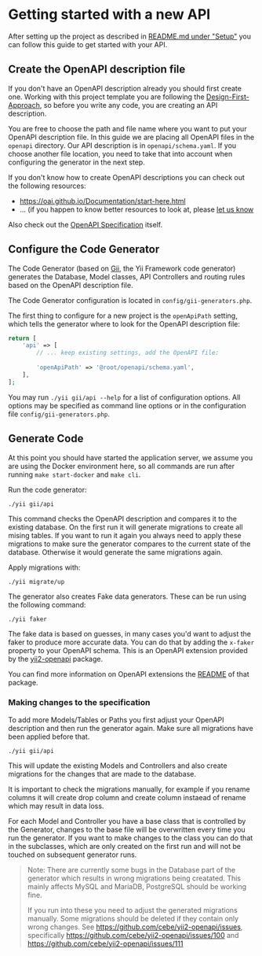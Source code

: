 Getting started with a new API
==============================

After setting up the project as described in [README.md under "Setup"](../README.md#setup-) you
can follow this guide to get started with your API.

## Create the OpenAPI description file

If you don't have an OpenAPI description already you should first create one.
Working with this project template you are following the
[Design-First-Approach](https://apisyouwonthate.com/blog/api-design-first-vs-code-first),
so before you write any code, you are creating an API description.

You are free to choose the path and file name where you want to put your OpenAPI description file.
In this guide we are placing all OpenAPI files in the `openapi` directory.
Our API description is in `openapi/schema.yaml`.
If you choose another file location, you need to take that into account when configuring the generator
in the next step.

If you don't know how to create OpenAPI descriptions you can check out the following resources:

  - <https://oai.github.io/Documentation/start-here.html>
  - ... (if you happen to know better resources to look at, please [let us know](https://github.com/cebe/yii2-app-api/issues/new)

Also check out the [OpenAPI Specification](https://spec.openapis.org/oas/v3.1.0) itself.


## Configure the Code Generator

The Code Generator (based on [Gii](https://www.yiiframework.com/doc/guide/2.0/en/start-gii), the Yii Framework code generator) generates the Database, Model classes, API Controllers and routing rules based on the OpenAPI description file.

The Code Generator configuration is located in `config/gii-generators.php`.

The first thing to configure for a new project is the `openApiPath` setting, which tells the generator where to look for the OpenAPI description file:

```php
return [
    'api' => [
        // ... keep existing settings, add the OpenAPI file:
            
        'openApiPath' => '@root/openapi/schema.yaml',
    ],
];
```

You may run `./yii gii/api --help` for a list of configuration options.
All options may be specified as command line options or in the configuration file `config/gii-generators.php`.


## Generate Code

At this point you should have started the application server, we assume you are using the Docker environment here, so all commands are run after running `make start-docker` and `make cli`.

Run the code generator:

    ./yii gii/api

This command checks the OpenAPI description and compares it to the existing database. On the first run it will generate migrations to create all mising tables. If you want to run it again you always need to apply these migrations to make sure the generator compares to the current state of the database. Otherwise it would generate the same migrations again.

Apply migrations with:

    ./yii migrate/up

The generator also creates Fake data generators. These can be run using the following command:

    ./yii faker

The fake data is based on guesses, in many cases you'd want to adjust the faker to produce more accurate data. You can do that by adding the `x-faker` property to your OpenAPI schema. This is an OpenAPI extension provided by the [yii2-openapi](https://github.com/cebe/yii2-openapi) package.

You can find more information on OpenAPI extensions the [README](https://github.com/cebe/yii2-openapi#openapi-extensions) of that package.

### Making changes to the specification

To add more Models/Tables or Paths you first adjust your OpenAPI description and then run the generator again. Make sure all migrations have been applied before that.

    ./yii gii/api

This will update the existing Models and Controllers and also create migrations for the changes that are made to the database.

It is important to check the migrations manually, for example if you rename columns it will create drop column and create column instaead of rename which may result in data loss.

For each Model and Controller you have a base class that is controlled by the Generator, changes to the base file will be overwritten every time you run the generator. If you want to make changes to the class you can do that in the subclasses, which are only created on the first run and will not be touched on subsequent generator runs.

> Note: There are currently some bugs in the Database part of the generator which results 
> in wrong migrations being creatated. This mainly affects MySQL and MariaDB, 
> PostgreSQL should be working fine.
> 
> If you run into these you need to adjust the generated migrations manually. Some migrations should be deleted if they contain only wrong changes.
> See <https://github.com/cebe/yii2-openapi/issues>, specifically <https://github.com/cebe/yii2-openapi/issues/100> and <https://github.com/cebe/yii2-openapi/issues/111>





